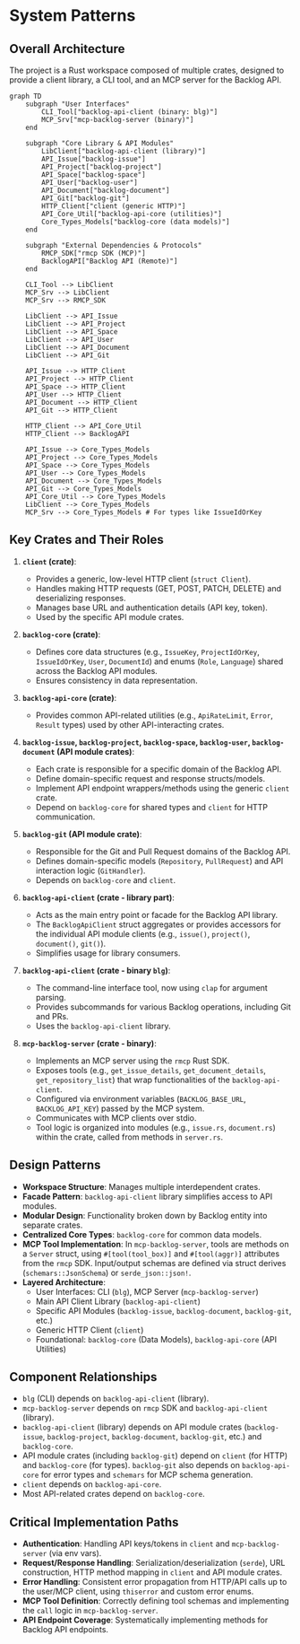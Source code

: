 # System Patterns

## Overall Architecture
The project is a Rust workspace composed of multiple crates, designed to provide a client library, a CLI tool, and an MCP server for the Backlog API.

```mermaid
graph TD
    subgraph "User Interfaces"
        CLI_Tool["backlog-api-client (binary: blg)"]
        MCP_Srv["mcp-backlog-server (binary)"]
    end

    subgraph "Core Library & API Modules"
        LibClient["backlog-api-client (library)"]
        API_Issue["backlog-issue"]
        API_Project["backlog-project"]
        API_Space["backlog-space"]
        API_User["backlog-user"]
        API_Document["backlog-document"]
        API_Git["backlog-git"]
        HTTP_Client["client (generic HTTP)"]
        API_Core_Util["backlog-api-core (utilities)"]
        Core_Types_Models["backlog-core (data models)"]
    end

    subgraph "External Dependencies & Protocols"
        RMCP_SDK["rmcp SDK (MCP)"]
        BacklogAPI["Backlog API (Remote)"]
    end

    CLI_Tool --> LibClient
    MCP_Srv --> LibClient
    MCP_Srv --> RMCP_SDK

    LibClient --> API_Issue
    LibClient --> API_Project
    LibClient --> API_Space
    LibClient --> API_User
    LibClient --> API_Document
    LibClient --> API_Git

    API_Issue --> HTTP_Client
    API_Project --> HTTP_Client
    API_Space --> HTTP_Client
    API_User --> HTTP_Client
    API_Document --> HTTP_Client
    API_Git --> HTTP_Client

    HTTP_Client --> API_Core_Util
    HTTP_Client --> BacklogAPI

    API_Issue --> Core_Types_Models
    API_Project --> Core_Types_Models
    API_Space --> Core_Types_Models
    API_User --> Core_Types_Models
    API_Document --> Core_Types_Models
    API_Git --> Core_Types_Models
    API_Core_Util --> Core_Types_Models
    LibClient --> Core_Types_Models
    MCP_Srv --> Core_Types_Models # For types like IssueIdOrKey
```

## Key Crates and Their Roles

1.  **`client` (crate)**:
    *   Provides a generic, low-level HTTP client (`struct Client`).
    *   Handles making HTTP requests (GET, POST, PATCH, DELETE) and deserializing responses.
    *   Manages base URL and authentication details (API key, token).
    *   Used by the specific API module crates.

2.  **`backlog-core` (crate)**:
    *   Defines core data structures (e.g., `IssueKey`, `ProjectIdOrKey`, `IssueIdOrKey`, `User`, `DocumentId`) and enums (`Role`, `Language`) shared across the Backlog API modules.
    *   Ensures consistency in data representation.

3.  **`backlog-api-core` (crate)**:
    *   Provides common API-related utilities (e.g., `ApiRateLimit`, `Error`, `Result` types) used by other API-interacting crates.

4.  **`backlog-issue`, `backlog-project`, `backlog-space`, `backlog-user`, `backlog-document` (API module crates)**:
    *   Each crate is responsible for a specific domain of the Backlog API.
    *   Define domain-specific request and response structs/models.
    *   Implement API endpoint wrappers/methods using the generic `client` crate.
    *   Depend on `backlog-core` for shared types and `client` for HTTP communication.

5.  **`backlog-git` (API module crate)**:
    *   Responsible for the Git and Pull Request domains of the Backlog API.
    *   Defines domain-specific models (`Repository`, `PullRequest`) and API interaction logic (`GitHandler`).
    *   Depends on `backlog-core` and `client`.

6.  **`backlog-api-client` (crate - library part)**:
    *   Acts as the main entry point or facade for the Backlog API library.
    *   The `BacklogApiClient` struct aggregates or provides accessors for the individual API module clients (e.g., `issue()`, `project()`, `document()`, `git()`).
    *   Simplifies usage for library consumers.

7.  **`backlog-api-client` (crate - binary `blg`)**:
    *   The command-line interface tool, now using `clap` for argument parsing.
    *   Provides subcommands for various Backlog operations, including Git and PRs.
    *   Uses the `backlog-api-client` library.

8.  **`mcp-backlog-server` (crate - binary)**:
    *   Implements an MCP server using the `rmcp` Rust SDK.
    *   Exposes tools (e.g., `get_issue_details`, `get_document_details`, `get_repository_list`) that wrap functionalities of the `backlog-api-client`.
    *   Configured via environment variables (`BACKLOG_BASE_URL`, `BACKLOG_API_KEY`) passed by the MCP system.
    *   Communicates with MCP clients over stdio.
    *   Tool logic is organized into modules (e.g., `issue.rs`, `document.rs`) within the crate, called from methods in `server.rs`.

## Design Patterns
-   **Workspace Structure**: Manages multiple interdependent crates.
-   **Facade Pattern**: `backlog-api-client` library simplifies access to API modules.
-   **Modular Design**: Functionality broken down by Backlog entity into separate crates.
-   **Centralized Core Types**: `backlog-core` for common data models.
-   **MCP Tool Implementation**: In `mcp-backlog-server`, tools are methods on a `Server` struct, using `#[tool(tool_box)]` and `#[tool(aggr)]` attributes from the `rmcp` SDK. Input/output schemas are defined via struct derives (`schemars::JsonSchema`) or `serde_json::json!`.
-   **Layered Architecture**:
    -   User Interfaces: CLI (`blg`), MCP Server (`mcp-backlog-server`)
    -   Main API Client Library (`backlog-api-client`)
    -   Specific API Modules (`backlog-issue`, `backlog-document`, `backlog-git`, etc.)
    -   Generic HTTP Client (`client`)
    -   Foundational: `backlog-core` (Data Models), `backlog-api-core` (API Utilities)

## Component Relationships
-   `blg` (CLI) depends on `backlog-api-client` (library).
-   `mcp-backlog-server` depends on `rmcp` SDK and `backlog-api-client` (library).
-   `backlog-api-client` (library) depends on API module crates (`backlog-issue`, `backlog-project`, `backlog-document`, `backlog-git`, etc.) and `backlog-core`.
-   API module crates (including `backlog-git`) depend on `client` (for HTTP) and `backlog-core` (for types). `backlog-git` also depends on `backlog-api-core` for error types and `schemars` for MCP schema generation.
-   `client` depends on `backlog-api-core`.
-   Most API-related crates depend on `backlog-core`.

## Critical Implementation Paths
-   **Authentication**: Handling API keys/tokens in `client` and `mcp-backlog-server` (via env vars).
-   **Request/Response Handling**: Serialization/deserialization (`serde`), URL construction, HTTP method mapping in `client` and API module crates.
-   **Error Handling**: Consistent error propagation from HTTP/API calls up to the user/MCP client, using `thiserror` and custom error enums.
-   **MCP Tool Definition**: Correctly defining tool schemas and implementing the `call` logic in `mcp-backlog-server`.
-   **API Endpoint Coverage**: Systematically implementing methods for Backlog API endpoints.
